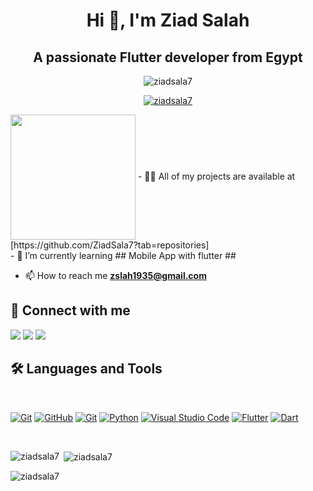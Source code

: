 <h1 align="center">Hi 👋, I'm Ziad Salah</h1>
<h2 align="center">A passionate Flutter developer from Egypt</h2>
<p align="center"> <img src="https://komarev.com/ghpvc/username=ziadsala7&label=Profile%20views&color=0e75b6&style=flat" alt="ziadsala7" /> </p>

<p align="center"> <a href="https://github.com/ryo-ma/github-profile-trophy"><img src="https://github-profile-trophy.vercel.app/?username=ziadsala7" alt="ziadsala7" /></a> </p>
<img align="center" src="https://user-images.githubusercontent.com/63050133/156676671-d5b2e362-97d4-4404-9447-dd71ddfea82f.gif" width = 200px/>
- 👨‍💻 All of my projects are available at [https://github.com/ZiadSala7?tab=repositories]

<br>
- 🌱 I’m currently learning ## Mobile App with flutter ##

- 📫 How to reach me **zslah1935@gmail.com**



## 📩 Connect with me
<p align="left">
    <a href="mailto:zslah1935@gmail.com" title="Gmail"><img src="https://img.shields.io/badge/gmail-%23F05033.svg?style=for-the-badge&logo=gmail&logoColor=white"/></a>  
<a href="https://www.facebook.com/zezo.salah.73700" title="Facebook"><img src="https://img.shields.io/badge/Facebook-%231877F2.svg?style=for-the-badge&logo=Facebook&logoColor=white"/></a>
    <a href="https://www.linkedin.com/in/ziad-salah-338378262/" title="LinkedIn"><img src="https://img.shields.io/badge/linkedin-%230077B5.svg?style=for-the-badge&logo=linkedin&logoColor=white"/></a>  
</p>

## 🛠 Languages and Tools
<br>
<p align="left">
<a href="https://www.w3schools.com/cpp/" title="Git"><img src="https://img.shields.io/badge/c++-%23F05034.svg?style=for-the-badge&logo=cpp&logoColor=red" alt="Git"></a>
<a href="https://github.com/" title="GitHub"><img src="https://img.shields.io/badge/github-%23121011.svg?style=for-the-badge&logo=github&logoColor=white" alt="GitHub"></a>
<a href="https://git-scm.com/" title="Git"><img src="https://img.shields.io/badge/git-%23F05033.svg?style=for-the-badge&logo=git&logoColor=white" alt="Git"></a>
<a href="https://www.python.org/" title="Python"><img src="https://img.shields.io/badge/python-3670A0?style=for-the-badge&logo=python&logoColor=ffdd54" alt="Python"></a>
<a href="https://code.visualstudio.com/" title="Visual Studio Code"><img src="https://img.shields.io/badge/Visual%20Studio%20Code-0078d7.svg?style=for-the-badge&logo=visual-studio-code&logoColor=white" alt="Visual Studio Code"></a>
<a href="https://flutter.dev" title="Flutter"><img src="https://img.shields.io/badge/flutter-%231572B6.svg?style=for-the-badge&logo=flutter&logoColor=white" alt="Flutter"></a>
<a href="https://dart.dev" title="Dart"><img src="https://img.shields.io/badge/dart-%231572B6.svg?style=for-the-badge&logo=dart&logoColor=white" alt="Dart"></a>
</p>

<br/>

<p><img align="left" src="https://github-readme-stats.vercel.app/api/top-langs?username=ziadsala7&show_icons=true&locale=en&layout=compact" alt="ziadsala7" /></p>

<p>&nbsp;<img align="center" src="https://github-readme-stats.vercel.app/api?username=ziadsala7&show_icons=true&locale=en" alt="ziadsala7" /></p>

<p><img align="center" src="https://github-readme-streak-stats.herokuapp.com/?user=ziadsala7&" alt="ziadsala7" /></p>
